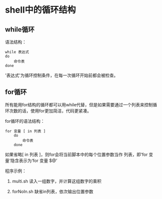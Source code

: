 # shell中的循环结构

## while循环

语法结构：
```
while 表达式
do
    命令表
done
```

'表达式'为循环控制条件，在每一次循环开始前都会被检查。

## for循环

所有能用for结构的循环都可以用while代替，但是如果需要通过一个列表来控制循环次数的话，使用for更加简洁，代码更紧凑。

for循环的语法结构：
```
for 变量 [ in 列表 ]
    do
        命令表
    done

```

如果省略[ in 列表 ]，则for会将当前脚本中的每个位置参数当作 列表，即‘for 变量’隐含表示为‘for 变量 $@’

程序示例：

1. multi.sh
读入一组数字，并计算这组数字的乘积

2. forNoIn.sh
缺省in列表，依次输出位置参数

